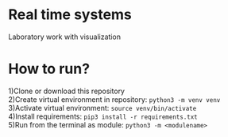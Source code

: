 # Real time systems
 Laboratory work with visualization

# How to run?
1)Clone or download this repository  
2)Create virtual environment in repository: ```python3 -m venv venv```  
3)Activate virtual environment: ```source venv/bin/activate```  
4)Install requirements: ```pip3 install -r requirements.txt```  
5)Run from the terminal as module: ```python3 -m <modulename>```  
